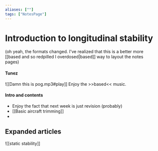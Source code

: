 ```yaml
---
aliases: [""]
tags: ["NotesPage"]
---
```


# Introduction to longitudinal stability
(oh yeah, the formats changed. I've realized that this is a better more [[based and so redpilled I overdosed|based]] way to layout the notes pages)
#### Tunez
![[Damn this is pog.mp3#play]]
Enjoy the >>based<< music.

#### Intro and contents
- Enjoy the fact that next week is just revision (probably)
- [[Basic aircraft trimming]]
- 


## Expanded articles

![[static stability]]


